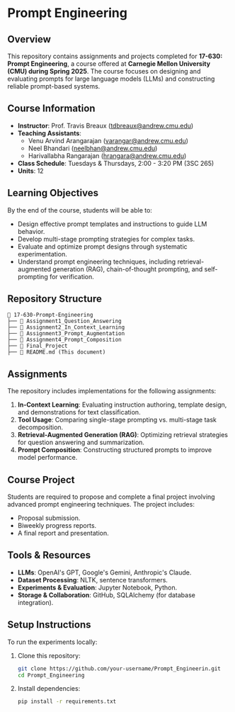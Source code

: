 # Prompt Engineering

## Overview
This repository contains assignments and projects completed for **17-630: Prompt Engineering**, a course offered at **Carnegie Mellon University (CMU) during Spring 2025**. The course focuses on designing and evaluating prompts for large language models (LLMs) and constructing reliable prompt-based systems.

## Course Information
- **Instructor**: Prof. Travis Breaux ([tdbreaux@andrew.cmu.edu](mailto:tdbreaux@andrew.cmu.edu))
- **Teaching Assistants**:
  - Venu Arvind Arangarajan ([varangar@andrew.cmu.edu](mailto:varangar@andrew.cmu.edu))
  - Neel Bhandari ([neelbhan@andrew.cmu.edu](mailto:neelbhan@andrew.cmu.edu))
  - Harivallabha Rangarajan ([hrangara@andrew.cmu.edu](mailto:hrangara@andrew.cmu.edu))
- **Class Schedule**: Tuesdays & Thursdays, 2:00 - 3:20 PM (3SC 265)
- **Units**: 12

## Learning Objectives
By the end of the course, students will be able to:
- Design effective prompt templates and instructions to guide LLM behavior.
- Develop multi-stage prompting strategies for complex tasks.
- Evaluate and optimize prompt designs through systematic experimentation.
- Understand prompt engineering techniques, including retrieval-augmented generation (RAG), chain-of-thought prompting, and self-prompting for verification.

## Repository Structure
```
📂 17-630-Prompt-Engineering
├── 📂 Assignment1_Question_Answering
├── 📂 Assignment2_In_Context_Learning
├── 📂 Assignment3_Prompt_Augmentation
├── 📂 Assignment4_Prompt_Composition
├── 📂 Final_Project
├── 📜 README.md (This document)
```

## Assignments
The repository includes implementations for the following assignments:
1. **In-Context Learning**: Evaluating instruction authoring, template design, and demonstrations for text classification.
2. **Tool Usage**: Comparing single-stage prompting vs. multi-stage task decomposition.
3. **Retrieval-Augmented Generation (RAG)**: Optimizing retrieval strategies for question answering and summarization.
4. **Prompt Composition**: Constructing structured prompts to improve model performance.

## Course Project
Students are required to propose and complete a final project involving advanced prompt engineering techniques. The project includes:
- Proposal submission.
- Biweekly progress reports.
- A final report and presentation.

## Tools & Resources
- **LLMs**: OpenAI's GPT, Google's Gemini, Anthropic's Claude.
- **Dataset Processing**: NLTK, sentence transformers.
- **Experiments & Evaluation**: Jupyter Notebook, Python.
- **Storage & Collaboration**: GitHub, SQLAlchemy (for database integration).

## Setup Instructions
To run the experiments locally:
1. Clone this repository:
   ```bash
   git clone https://github.com/your-username/Prompt_Engineerin.git
   cd Prompt_Engineering
   ```
2. Install dependencies:
   ```bash
   pip install -r requirements.txt
   ```
